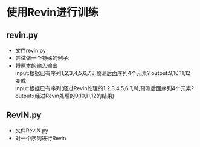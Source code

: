 # 使用Revin进行训练

##  revin.py
- 文件revin.py
- 尝试做一个特殊的例子:  
- 将原本的输入输出  
input:根据已有序列1,2,3,4,5,6,7,8,预测后面序列4个元素?
output:9,10,11,12
变成  
input:根据已有序列(经过Revin处理的1,2,3,4,5,6,7,8),预测后面序列4个元素?
output:(经过Revin处理的9,10,11,12的结果)

##  RevIN.py
- 文件RevIN.py
- 对一个序列进行Revin

